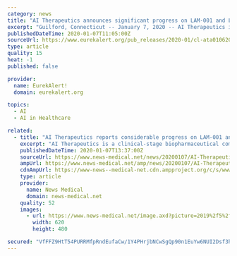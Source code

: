```yaml
---
category: news
title: "AI Therapeutics announces significant progress on LAM-001 and LAM-004 programs"
excerpt: "Guilford, Connecticut -- January 7, 2020 -- AI Therapeutics is a clinical-stage biopharmaceutical company that has created an artificial intelligence-driven drug development platform ... LAM-001 has Orphan Drug Designations in the US for the therapy of LAM disease and PAH, as well as Orphan Drug Designation in Europe for the therapy of LAM ..."
publishedDateTime: 2020-01-07T11:05:00Z
sourceUrl: https://www.eurekalert.org/pub_releases/2020-01/cl-ata010620.php
type: article
quality: 15
heat: -1
published: false

provider:
  name: EurekAlert!
  domain: eurekalert.org

topics:
  - AI
  - AI in Healthcare

related:
  - title: "AI Therapeutics reports considerable progress on LAM-001 and LAM-004 clinical trials"
    excerpt: "AI Therapeutics is a clinical-stage biopharmaceutical company that has created an artificial intelligence-driven drug development platform for matching ... LAM-001 has Orphan Drug Designations in the US for the therapy of LAM disease and PAH, as well as Orphan Drug Designation in Europe for the therapy of LAM disease. LAM-004 is a proprietary ..."
    publishedDateTime: 2020-01-07T13:37:00Z
    sourceUrl: https://www.news-medical.net/news/20200107/AI-Therapeutics-reports-considerable-progress-on-LAM-001-and-LAM-004-clinical-trials.aspx
    ampUrl: https://www.news-medical.net/amp/news/20200107/AI-Therapeutics-reports-considerable-progress-on-LAM-001-and-LAM-004-clinical-trials.aspx
    cdnAmpUrl: https://www-news--medical-net.cdn.ampproject.org/c/s/www.news-medical.net/amp/news/20200107/AI-Therapeutics-reports-considerable-progress-on-LAM-001-and-LAM-004-clinical-trials.aspx
    type: article
    provider:
      name: News Medical
      domain: news-medical.net
    quality: 52
    images:
      - url: https://www.news-medical.net/image.axd?picture=2019%2f5%2ffuturistic_techno_design_on_background_of_supercomputer_data_center_-_Image_-_Timofeev_Vladimir_M1_402c068791b640469e416c4f55d84afe-620x480.jpg
        width: 620
        height: 480

secured: "VfFFZ9HtT54PURRMfpRndEufaCw/1Y4PHrjbNCwSgQp90n1EuYw6NUI2Dsf3hxPVwiJAMN4ElHh9ZD9dAqlqPe28FP6nuXtiazLu2MScWcRK6qGycmXP1IntqMrDcnDY7R1WN6n+MSF9Yk2RTTS6RNhRwkZwRqIIwd47XlTofXaAHLA46j6mg1Jki7jfeLRyRbY6Ndakt47ckdeIjYmVmVwn5SjgwsiZTZwuUpokWhFdeh1NIQL7JlA7zfD1CTI0ZIC0GNJDo+R2PhAWjHL6sw==;lEkTw0xLhgpy5vzbC4P/ag=="
---
```


